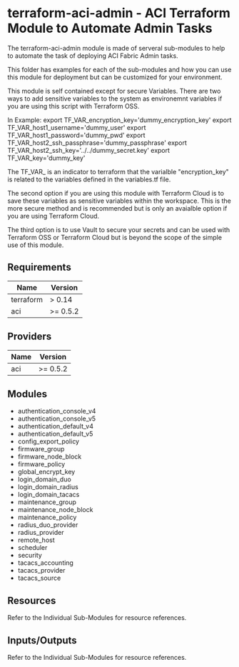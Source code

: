 # terraform-aci-admin - ACI Terraform Module to Automate Admin Tasks

The terraform-aci-admin module is made of serveral sub-modules to help to automate the task of deploying ACI Fabric Admin tasks.

This folder has examples for each of the sub-modules and how you can use this module for deployment but can be customized for your environment.

This module is self contained except for secure Variables. There are two ways to add sensitive variables to the system as environemnt variables if you are using this script with Terraform OSS.

In Example:
export TF_VAR_encryption_key='dummy_encryption_key'
export TF_VAR_host1_username='dummy_user'
export TF_VAR_host1_password='dummy_pwd'
export TF_VAR_host2_ssh_passphrase='dummy_passphrase'
export TF_VAR_host2_ssh_key='../../dummy_secret.key'
export TF_VAR_key='dummy_key'

The TF_VAR_ is an indicator to terraform that the varialble "encryption_key" is related to the variables defined in the variables.tf file.

The second option if you are using this module with Terraform Cloud is to save these variables as sensitive variables within the workspace.  This is the more secure method and is recommended but is only an avaialble option if you are using Terraform Cloud.

The third option is to use Vault to secure your secrets and can be used with Terraform OSS or Terraform Cloud but is beyond the scope of the simple use of this module.

## Requirements

| Name | Version |
|------|---------|
| terraform | > 0.14 |
| aci | >= 0.5.2 |

## Providers

| Name | Version |
|------|---------|
| aci | >= 0.5.2 |

## Modules

* authentication_console_v4
* authentication_console_v5
* authentication_default_v4
* authentication_default_v5
* config_export_policy
* firmware_group
* firmware_node_block
* firmware_policy
* global_encrypt_key
* login_domain_duo
* login_domain_radius
* login_domain_tacacs
* maintenance_group
* maintenance_node_block
* maintenance_policy
* radius_duo_provider
* radius_provider
* remote_host
* scheduler
* security
* tacacs_accounting
* tacacs_provider
* tacacs_source

## Resources

Refer to the Individual Sub-Modules for resource references.

## Inputs/Outputs

Refer to the Individual Sub-Modules for resource references.
